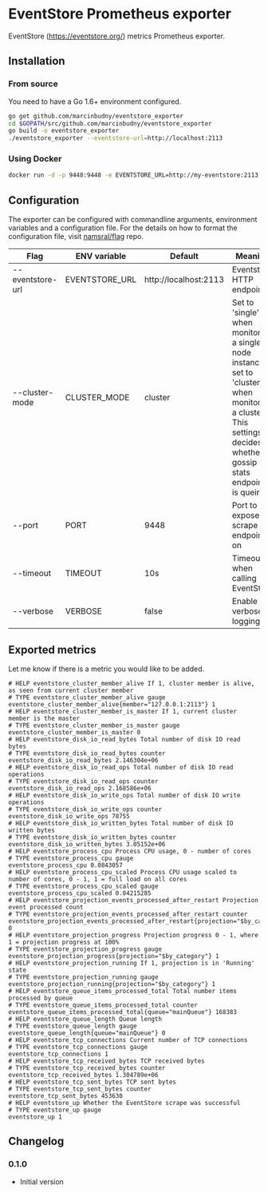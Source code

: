 # EventStore Prometheus exporter
EventStore (https://eventstore.org/) metrics Prometheus exporter.

## Installation

### From source

You need to have a Go 1.6+ environment configured.

```bash
go get github.com/marcinbudny/eventstore_exporter
cd $GOPATH/src/github.com/marcinbudny/eventstore_exporter 
go build -o eventstore_exporter
./eventstore_exporter --eventstore-url=http://localhost:2113
```

### Using Docker

```bash
docker run -d -p 9448:9448 -e EVENTSTORE_URL=http://my-eventstore:2113 -e CLUSTER_MODE=single marcinbudny/eventstore_exporter
```

## Configuration

The exporter can be configured with commandline arguments, environment variables and a configuration file. For the details on how to format the configuration file, visit [namsral/flag](https://github.com/namsral/flag) repo.

|Flag|ENV variable|Default|Meaning|
|---|---|---|---|
|--eventstore-url|EVENTSTORE_URL|http://localhost:2113|Eventstore HTTP endpoint|
|--cluster-mode|CLUSTER_MODE|cluster|Set to 'single' when monitoring a single node instance, set to 'cluster' when monitoring a cluster. This settings decides whether gossip stats endpoint is queired.|
|--port|PORT|9448|Port to expose scrape endpoint on|
|--timeout|TIMEOUT|10s|Timeout when calling EventStore|
|--verbose|VERBOSE|false|Enable verbose logging|

## Exported metrics

Let me know if there is a metric you would like to be added.

```
# HELP eventstore_cluster_member_alive If 1, cluster member is alive, as seen from current cluster member
# TYPE eventstore_cluster_member_alive gauge
eventstore_cluster_member_alive{member="127.0.0.1:2113"} 1
# HELP eventstore_cluster_member_is_master If 1, current cluster member is the master
# TYPE eventstore_cluster_member_is_master gauge
eventstore_cluster_member_is_master 0
# HELP eventstore_disk_io_read_bytes Total number of disk IO read bytes
# TYPE eventstore_disk_io_read_bytes counter
eventstore_disk_io_read_bytes 2.146304e+06
# HELP eventstore_disk_io_read_ops Total number of disk IO read operations
# TYPE eventstore_disk_io_read_ops counter
eventstore_disk_io_read_ops 2.168586e+06
# HELP eventstore_disk_io_write_ops Total number of disk IO write operations
# TYPE eventstore_disk_io_write_ops counter
eventstore_disk_io_write_ops 78755
# HELP eventstore_disk_io_written_bytes Total number of disk IO written bytes
# TYPE eventstore_disk_io_written_bytes counter
eventstore_disk_io_written_bytes 3.05152e+06
# HELP eventstore_process_cpu Process CPU usage, 0 - number of cores
# TYPE eventstore_process_cpu gauge
eventstore_process_cpu 0.0843057
# HELP eventstore_process_cpu_scaled Process CPU usage scaled to number of cores, 0 - 1, 1 = full load on all cores
# TYPE eventstore_process_cpu_scaled gauge
eventstore_process_cpu_scaled 0.04215285
# HELP eventstore_projection_events_processed_after_restart Projection event processed count
# TYPE eventstore_projection_events_processed_after_restart counter
eventstore_projection_events_processed_after_restart{projection="$by_category"} 0
# HELP eventstore_projection_progress Projection progress 0 - 1, where 1 = projection progress at 100%
# TYPE eventstore_projection_progress gauge
eventstore_projection_progress{projection="$by_category"} 1
# HELP eventstore_projection_running If 1, projection is in 'Running' state
# TYPE eventstore_projection_running gauge
eventstore_projection_running{projection="$by_category"} 1
# HELP eventstore_queue_items_processed_total Total number items processed by queue
# TYPE eventstore_queue_items_processed_total counter
eventstore_queue_items_processed_total{queue="mainQueue"} 168383
# HELP eventstore_queue_length Queue length
# TYPE eventstore_queue_length gauge
eventstore_queue_length{queue="mainQueue"} 0
# HELP eventstore_tcp_connections Current number of TCP connections
# TYPE eventstore_tcp_connections gauge
eventstore_tcp_connections 1
# HELP eventstore_tcp_received_bytes TCP received bytes
# TYPE eventstore_tcp_received_bytes counter
eventstore_tcp_received_bytes 1.304789e+06
# HELP eventstore_tcp_sent_bytes TCP sent bytes
# TYPE eventstore_tcp_sent_bytes counter
eventstore_tcp_sent_bytes 453630
# HELP eventstore_up Whether the EventStore scrape was successful
# TYPE eventstore_up gauge
eventstore_up 1
```

## Changelog

### 0.1.0 

* Initial version